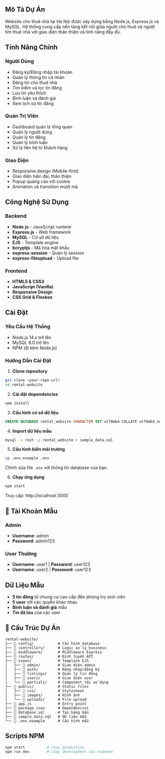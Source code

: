 ## Mô Tả Dự Án

Website cho thuê nhà tại Hà Nội được xây dựng bằng Node.js, Express.js và MySQL. Hệ thống cung cấp nền tảng kết nối giữa người cho thuê và người tìm thuê nhà với giao diện thân thiện và tính năng đầy đủ.

## Tính Năng Chính

### Người Dùng

- Đăng ký/Đăng nhập tài khoản
- Quản lý thông tin cá nhân
- Đăng tin cho thuê nhà
- Tìm kiếm và lọc tin đăng
- Lưu tin yêu thích
- Bình luận và đánh giá
- Xem lịch sử tin đăng

### Quản Trị Viên

- Dashboard quản lý tổng quan
- Quản lý người dùng
- Quản lý tin đăng
- Quản lý bình luận
- Xử lý liên hệ từ khách hàng

### Giao Diện

- Responsive design (Mobile-first)
- Giao diện hiện đại, thân thiện
- Popup quảng cáo với cookie
- Animation và transition mượt mà

## Công Nghệ Sử Dụng

### Backend

- **Node.js** - JavaScript runtime
- **Express.js** - Web framework
- **MySQL** - Cơ sở dữ liệu
- **EJS** - Template engine
- **bcryptjs** - Mã hóa mật khẩu
- **express-session** - Quản lý session
- **express-fileupload** - Upload file

### Frontend

- **HTML5 & CSS3**
- **JavaScript (Vanilla)**
- **Responsive Design**
- **CSS Grid & Flexbox**

## Cài Đặt

### Yêu Cầu Hệ Thống

- Node.js 14.x trở lên
- MySQL 8.0 trở lên
- NPM (đi kèm Node.js)

### Hướng Dẫn Cài Đặt

1. **Clone repository**

```bash
git clone <your-repo-url>
cd rental-website
```

2. **Cài đặt dependencies**

```bash
npm install
```

3. **Cấu hình cơ sở dữ liệu**

```sql
CREATE DATABASE rental_website CHARACTER SET utf8mb4 COLLATE utf8mb4_unicode_ci;
```

4. **Import dữ liệu mẫu**

```bash
mysql -u root -p rental_website < sample_data.sql
```

5. **Cấu hình biến môi trường**

```bash
cp .env.example .env
```

Chỉnh sửa file `.env` với thông tin database của bạn.

6. **Chạy ứng dụng**

```bash
npm start
```

Truy cập: http://localhost:3000

## 🔐 Tài Khoản Mẫu

### Admin

- **Username**: admin
- **Password**: admin123

### User Thường

- **Username**: user1 | **Password**: user123
- **Username**: user2 | **Password**: user123

## Dữ Liệu Mẫu

- **5 tin đăng** từ chung cư cao cấp đến phòng trọ sinh viên
- **5 user** với các quyền khác nhau
- **Bình luận và đánh giá** mẫu
- **Tin đã lưu** của các user

## 📁 Cấu Trúc Dự Án

```
rental-website/
├── 📁 config/           # Cấu hình database
├── 📁 controllers/      # Logic xử lý business
├── 📁 middleware/       # Middleware Express
├── 📁 routes/           # Định tuyến API
├── 📁 views/            # Template EJS
│   ├── 📁 admin/        # Giao diện admin
│   ├── 📁 auth/         # Đăng nhập/đăng ký
│   ├── 📁 listings/     # Quản lý tin đăng
│   ├── 📁 users/        # Giao diện user
│   └── 📁 partials/     # Component tái sử dụng
├── 📁 public/           # Static files
│   ├── 📁 css/          # Stylesheet
│   ├── 📁 images/       # Hình ảnh
│   └── 📁 uploads/      # File upload
├── 📄 app.js            # Entry point
├── 📄 package.json      # Dependencies
├── 📄 database.sql      # Tạo bảng mẫu
├── 📄 sample_data.sql   # Dữ liệu mẫu
└── 📄 .env.example      # Cấu hình mẫu

```

## Scripts NPM

```bash
npm start          # Chạy production
npm run dev        # Chạy development với nodemon
```
